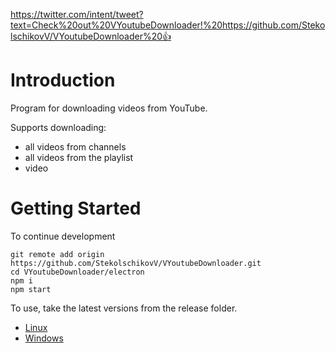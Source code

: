 https://twitter.com/intent/tweet?text=Check%20out%20VYoutubeDownloader!%20https://github.com/StekolschikovV/VYoutubeDownloader%20👍
# Introduction

Program for downloading videos from YouTube.

Supports downloading:
* all videos from channels
* all videos from the playlist
* video


# Getting Started

To continue development

```
git remote add origin https://github.com/StekolschikovV/VYoutubeDownloader.git
cd VYoutubeDownloader/electron
npm i
npm start
```

To use, take the latest versions from the release folder.

* [Linux](https://raw.githubusercontent.com/StekolschikovV/VYoutubeDownloader/master/release/VYD.AppImage)
* [Windows](https://raw.githubusercontent.com/StekolschikovV/VYoutubeDownloader/master/release/VYD.exe)


